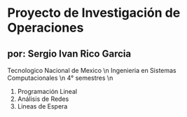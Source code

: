 # Proyecto de Investigación de Operaciones



## por: Sergio Ivan Rico Garcia

Tecnologico Nacional de Mexico \\n
Ingenieria en Sistemas Computacionales \\n
4° semestres \\n



1. Programación Lineal
2. Análisis de Redes
3. Lineas de Espera
